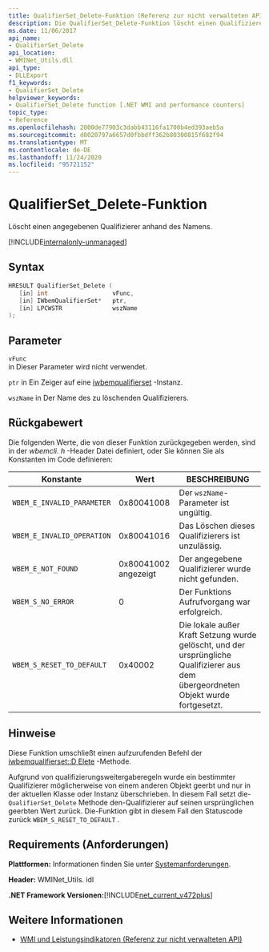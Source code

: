 ```yaml
---
title: QualifierSet_Delete-Funktion (Referenz zur nicht verwalteten API)
description: Die QualifierSet_Delete-Funktion löscht einen Qualifizierer anhand des Namens.
ms.date: 11/06/2017
api_name:
- QualifierSet_Delete
api_location:
- WMINet_Utils.dll
api_type:
- DLLExport
f1_keywords:
- QualifierSet_Delete
helpviewer_keywords:
- QualifierSet_Delete function [.NET WMI and performance counters]
topic_type:
- Reference
ms.openlocfilehash: 2000de77903c3dabb43116fa1700b4ed393aeb5a
ms.sourcegitcommit: d8020797a6657d0fbbdff362b80300815f682f94
ms.translationtype: MT
ms.contentlocale: de-DE
ms.lasthandoff: 11/24/2020
ms.locfileid: "95721152"
---
```

# <a name="qualifierset_delete-function"></a>QualifierSet_Delete-Funktion

Löscht einen angegebenen Qualifizierer anhand des Namens.  

[!INCLUDE[internalonly-unmanaged](../../../../includes/internalonly-unmanaged.md)]
  
## <a name="syntax"></a>Syntax  
  
```cpp  
HRESULT QualifierSet_Delete (
   [in] int                  vFunc,
   [in] IWbemQualifierSet*   ptr,
   [in] LPCWSTR              wszName
);
```  

## <a name="parameters"></a>Parameter

`vFunc`  
in Dieser Parameter wird nicht verwendet.

`ptr` in Ein Zeiger auf eine [iwbemqualifierset](/windows/desktop/api/wbemcli/nn-wbemcli-iwbemqualifierset) -Instanz.

`wszName` in Der Name des zu löschenden Qualifizierers.

## <a name="return-value"></a>Rückgabewert

Die folgenden Werte, die von dieser Funktion zurückgegeben werden, sind in der *wbemcli. h* -Header Datei definiert, oder Sie können Sie als Konstanten im Code definieren:

|Konstante  |Wert  |BESCHREIBUNG  |
|---------|---------|---------|
|`WBEM_E_INVALID_PARAMETER` | 0x80041008 | Der `wszName`-Parameter ist ungültig. |
|`WBEM_E_INVALID_OPERATION` | 0x80041016 | Das Löschen dieses Qualifizierers ist unzulässig. |
|`WBEM_E_NOT_FOUND` | 0x80041002 angezeigt | Der angegebene Qualifizierer wurde nicht gefunden. |
|`WBEM_S_NO_ERROR` | 0 | Der Funktions Aufrufvorgang war erfolgreich.  |
| `WBEM_S_RESET_TO_DEFAULT` | 0x40002 | Die lokale außer Kraft Setzung wurde gelöscht, und der ursprüngliche Qualifizierer aus dem übergeordneten Objekt wurde fortgesetzt. |

## <a name="remarks"></a>Hinweise

Diese Funktion umschließt einen aufzurufenden Befehl der [iwbemqualifierset::D Elete](/windows/desktop/api/wbemcli/nf-wbemcli-iwbemqualifierset-delete) -Methode.

Aufgrund von qualifizierungsweitergaberegeln wurde ein bestimmter Qualifizierer möglicherweise von einem anderen Objekt geerbt und nur in der aktuellen Klasse oder Instanz überschrieben. In diesem Fall setzt die- `QualifierSet_Delete` Methode den-Qualifizierer auf seinen ursprünglichen geerbten Wert zurück. Die-Funktion gibt in diesem Fall den Statuscode zurück `WBEM_S_RESET_TO_DEFAULT` .

## <a name="requirements"></a>Requirements (Anforderungen)  

 **Plattformen:** Informationen finden Sie unter [Systemanforderungen](../../get-started/system-requirements.md).  
  
 **Header:** WMINet_Utils. idl  
  
 **.NET Framework Versionen:**[!INCLUDE[net_current_v472plus](../../../../includes/net-current-v472plus.md)]  
  
## <a name="see-also"></a>Weitere Informationen

- [WMI und Leistungsindikatoren (Referenz zur nicht verwalteten API)](index.md)
